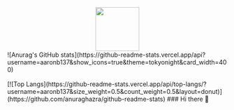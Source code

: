 <div id="header" align="center">
  <img src="https://media.tenor.com/TCMWkxIkF9IAAAAC/dancing-gopher.gif" width="100"/>
</div>

<div style="padding-bottom: 1rem;">![Anurag's GitHub stats](https://github-readme-stats.vercel.app/api?username=aaronb137&show_icons=true&theme=tokyonight&card_width=400) </div>
  [![Top Langs](https://github-readme-stats.vercel.app/api/top-langs/?username=aaronb137&size_weight=0.5&count_weight=0.5&layout=donut)](https://github.com/anuraghazra/github-readme-stats)
### Hi there 👋

<!--
**aaronb137/aaronb137** is a ✨ _special_ ✨ repository because its `README.md` (this file) appears on your GitHub profile.

Here are some ideas to get you started:

- 🔭 I’m currently working on ...
- 🌱 I’m currently learning ...
- 👯 I’m looking to collaborate on ...
- 🤔 I’m looking for help with ...
- 💬 Ask me about ...
- 📫 How to reach me: ...
- 😄 Pronouns: ...
- ⚡ Fun fact: ...
-->
